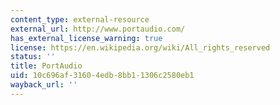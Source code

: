 ```yaml
---
content_type: external-resource
external_url: http://www.portaudio.com/
has_external_license_warning: true
license: https://en.wikipedia.org/wiki/All_rights_reserved
status: ''
title: PortAudio
uid: 10c696af-3160-4edb-8bb1-1306c2580eb1
wayback_url: ''
---
```

